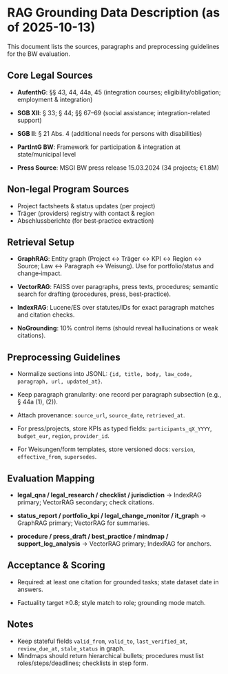 # RAG Grounding Data Description (as of 2025-10-13)

This document lists the sources, paragraphs and preprocessing guidelines for the BW evaluation.

## Core Legal Sources

- **AufenthG**: §§ 43, 44, 44a, 45 (integration courses; eligibility/obligation; employment & integration)

- **SGB XII**: § 33; § 44; §§ 67–69 (social assistance; integration-related support)

- **SGB II**: § 21 Abs. 4 (additional needs for persons with disabilities)

- **PartIntG BW**: Framework for participation & integration at state/municipal level

- **Press Source**: MSGI BW press release 15.03.2024 (34 projects; €1.8M)


## Non-legal Program Sources
- Project factsheets & status updates (per project)
- Träger (providers) registry with contact & region
- Abschlussberichte (for best‑practice extraction)


## Retrieval Setup

- **GraphRAG**: Entity graph (Project ↔ Träger ↔ KPI ↔ Region ↔ Source; Law ↔ Paragraph ↔ Weisung). Use for portfolio/status and change‑impact.

- **VectorRAG**: FAISS over paragraphs, press texts, procedures; semantic search for drafting (procedures, press, best‑practice).

- **IndexRAG**: Lucene/ES over statutes/IDs for exact paragraph matches and citation checks.

- **NoGrounding**: 10% control items (should reveal hallucinations or weak citations).


## Preprocessing Guidelines

- Normalize sections into JSONL: `{id, title, body, law_code, paragraph, url, updated_at}`.

- Keep paragraph granularity: one record per paragraph subsection (e.g., § 44a (1), (2)).

- Attach provenance: `source_url`, `source_date`, `retrieved_at`.

- For press/projects, store KPIs as typed fields: `participants_qX_YYYY`, `budget_eur`, `region`, `provider_id`.

- For Weisungen/form templates, store versioned docs: `version`, `effective_from`, `supersedes`.


## Evaluation Mapping

- **legal_qna / legal_research / checklist / jurisdiction** → IndexRAG primary; VectorRAG secondary; check citations.

- **status_report / portfolio_kpi / legal_change_monitor / it_graph** → GraphRAG primary; VectorRAG for summaries.

- **procedure / press_draft / best_practice / mindmap / support_log_analysis** → VectorRAG primary; IndexRAG for anchors.


## Acceptance & Scoring

- Required: at least one citation for grounded tasks; state dataset date in answers.

- Factuality target ≥0.8; style match to role; grounding mode match.


## Notes
- Keep stateful fields `valid_from`, `valid_to`, `last_verified_at`, `review_due_at`, `stale_status` in graph.
- Mindmaps should return hierarchical bullets; procedures must list roles/steps/deadlines; checklists in step form.
